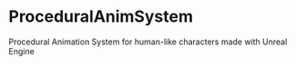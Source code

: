 # ProceduralAnimSystem
Procedural Animation System for human-like characters made with Unreal Engine
